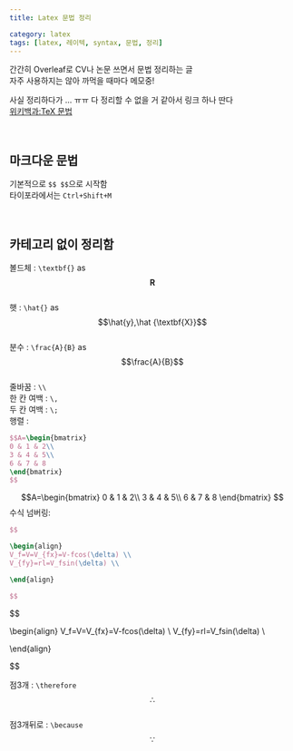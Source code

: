 ```yaml
---
title: Latex 문법 정리

category: latex
tags: [latex, 레이텍, syntax, 문법, 정리]
---
```


간간히 Overleaf로 CV나 논문 쓰면서 문법 정리하는 글 <br/>
자주 사용하지는 않아 까먹을 때마다 메모중! <br/>

사실 정리하다가 ... ㅠㅠ 다 정리할 수 없을 거 같아서 링크 하나 딴다 <br/>
[위키백과:TeX 문법](https://ko.wikipedia.org/wiki/%EC%9C%84%ED%82%A4%EB%B0%B1%EA%B3%BC:TeX_%EB%AC%B8%EB%B2%95)

<br/>

## 마크다운 문법

기본적으로 `$$ $$`으로 시작함 <br/>
타이포라에서는 `Ctrl+Shift+M` <br/>

<br/>

## 카테고리 없이 정리함

볼드체 : `\textbf{}` as $$\textbf{R}$$ <br/>
햇 : `\hat{}` as $$\hat{y},\hat {\textbf{X}}$$<br/>
분수 : `\frac{A}{B}` as $$\frac{A}{B}$$ <br/>
줄바꿈 : `\\`  <br/>
한 칸 여백 : `\,` <br/>
두 칸 여백 : `\;` <br/>
행렬 : 
~~~latex
$$A=\begin{bmatrix}
0 & 1 & 2\\
3 & 4 & 5\\
6 & 7 & 8
\end{bmatrix}
$$
~~~

$$A=\begin{bmatrix}
0 & 1 & 2\\
3 & 4 & 5\\
6 & 7 & 8
\end{bmatrix}
$$
수식 넘버링:
~~~latex
$$

\begin{align}
V_f=V=V_{fx}=V-fcos(\delta) \\
V_{fy}=rl=V_fsin(\delta) \\

\end{align}

$$
~~~

$$

\begin{align}
V_f=V=V_{fx}=V-fcos(\delta) \\
V_{fy}=rl=V_fsin(\delta) \\

\end{align}

$$

점3개 : `\therefore` $$\therefore$$ <br/>
점3개뒤로 : `\because` $$\because$$ <br/>